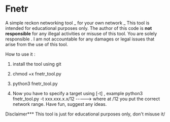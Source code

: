 # Fnetr
A simple reckon networking tool _ for your own network _ This tool is intended for educational purposes only. The author of this code is **not responsible** for any illegal activities or misuse of this tool. You are solely responsible . I am not accountable for any damages or legal issues that arise from the use of this tool.




How to use it : 


1) install the tool using git

2) chmod +x fnetr_tool.py


3) python3 fnetr_tool.py


4) Now you have to specify a target using [-t] , example python3 fnetr_tool.py -t xxx.xxx.x.x/12 -----> where at /12 you put the correct network range.
Have fun, suggest any ideas. 



Disclaimer*** This tool is just for educational purposes only, don't misuse it/ 

